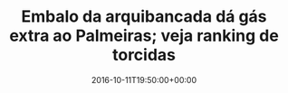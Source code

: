 ---
layout: post
title: "Embalo da arquibancada dá gás extra ao Palmeiras; veja ranking de torcidas"
date: 2016-10-11T19:50:00+00:00
external_link: "http://globoesporte.globo.com/numerologos/noticia/2016/10/embalo-da-arquibancada-da-gas-extra-ao-palmeiras-em-momento-decisivo.html"
categories: news globo.com
---